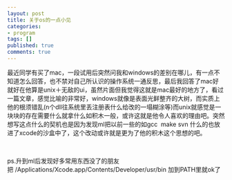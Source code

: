 ```yaml
---
layout: post
title: 关于os的一点小见
categories:
- program
tags: []
published: true
comments: true
---
```

<p>最近同学有买了mac，一段试用后突然问我和windows的差别在哪儿，有一点不知道怎么回答，也不禁对自己所认识的操作系统一通反思，最后我回答了mac好就好在他算是unix＋无敌的ui，虽然片面但我觉得这就是mac最好的地方了，看过一篇文章，感觉比喻的非常好，windows就像是表面光鲜整齐的大树，而实质上他的根须错乱(n个dll往系统里丢注册表什么给改的一塌糊涂等)而unix就感觉是一块块的存在需要什么就拿什么如积木一般，或许这就是他令人喜欢的理由吧。突然想写这点什么的契机也是因为发现ml把以前一些的如gcc  make svn 什么的也放进了xcode的沙盒中了，这个改动或许就是更为了他的积木这个思想的吧。</p>

<p>&nbsp;</p>

<p>ps.升到ml后发现好多常用东西没了的朋友把 /Applications/Xcode.app/Contents/Developer/usr/bin 加到PATH里就ok了</p>
